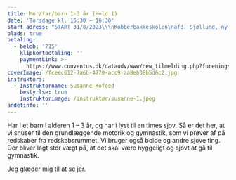 ```yaml
---
title: Mor/far/barn 1-3 år (Hold 1)
date: 'Torsdage kl. 15:30 – 16:30'
start_adress: "START 31/8/2023\\\nKobberbakkeskolen\nafd. Sjøllund, ny sal\n4700 \_Næstved\n"
plads: true
betaling:
  - belob: '715'
    klipkortbetaling: ''
    paymentLink: >-
      https://www.conventus.dk/dataudv/www/new_tilmelding.php?foreningsid=774&gruppe=%20862355&skjul_nyt_medlem=0&skjul_allerede_medlem=0
coverImage: /fceec612-7a6b-4770-acc9-aa8eb38b5d6c2.jpg
instruktors:
  - instruktorname: Susanne Kofoed
    bestyrlse: true
    instruktorimage: /instruktør/susanne-1.jpeg
andetinfo: ''
---
```


Har i et barn i alderen 1 – 3 år, og har i lyst til en times sjov. Så er det her, at vi snuser til den grundlæggende motorik og gymnastik, som vi prøver af på redskaber fra redskabsrummet. Vi bruger også bolde og andre sjove ting. Der bliver lagt stor vægt på, at det skal være hyggeligt og sjovt at gå til gymnastik.

Jeg glæder mig til at se jer.
